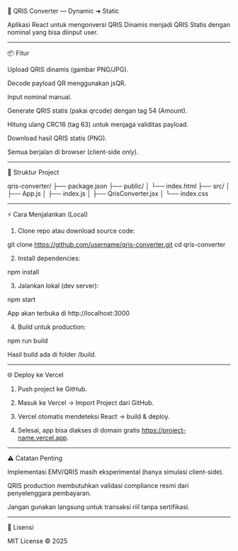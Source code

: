 🚀 QRIS Converter — Dynamic ➜ Static

Aplikasi React untuk mengonversi QRIS Dinamis menjadi QRIS Statis dengan nominal yang bisa diinput user.


---

📦 Fitur

Upload QRIS dinamis (gambar PNG/JPG).

Decode payload QR menggunakan jsQR.

Input nominal manual.

Generate QRIS statis (pakai qrcode) dengan tag 54 (Amount).

Hitung ulang CRC16 (tag 63) untuk menjaga validitas payload.

Download hasil QRIS statis (PNG).

Semua berjalan di browser (client-side only).



---

📂 Struktur Project

qris-converter/
├── package.json
├── public/
│   └── index.html
├── src/
│   ├── App.js
│   ├── index.js
│   ├── QrisConverter.jsx
│   └── index.css


---

⚡ Cara Menjalankan (Local)

1. Clone repo atau download source code:

git clone https://github.com/username/qris-converter.git
cd qris-converter


2. Install dependencies:

npm install


3. Jalankan lokal (dev server):

npm start

App akan terbuka di http://localhost:3000


4. Build untuk production:

npm run build

Hasil build ada di folder /build.




---

🌐 Deploy ke Vercel

1. Push project ke GitHub.


2. Masuk ke Vercel → Import Project dari GitHub.


3. Vercel otomatis mendeteksi React → build & deploy.


4. Selesai, app bisa diakses di domain gratis https://project-name.vercel.app.




---

⚠️ Catatan Penting

Implementasi EMV/QRIS masih eksperimental (hanya simulasi client-side).

QRIS production membutuhkan validasi compliance resmi dari penyelenggara pembayaran.

Jangan gunakan langsung untuk transaksi riil tanpa sertifikasi.



---

📜 Lisensi

MIT License © 2025

